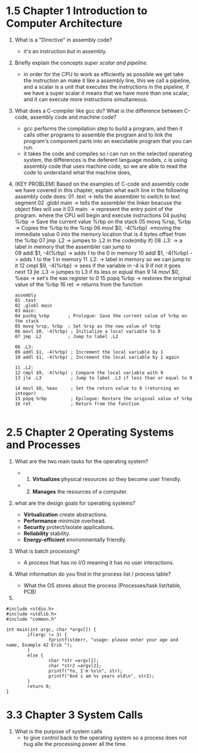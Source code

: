 #  1.5 Chapter 1 Introduction to Computer Architecture
1. What is a "Directive" in assembly code?
   - it's an instruction but in assembly. 

2. Briefly explain the concepts *super scalar and pipeline*. 
   - in order for the CPU to work as efficiently as possible we get take the instruction an make it like a assembly line, this we call a pipeline, and a scalar is a unit that executes the instructions in the pipeline, if we have a super scalar it means that we have more than one scalar, and it can execute more instructions simultaneous.    

3. What does a C-compiler like gcc do? What is the difference between C-code, assembly code and machine code?
   - gcc performs the compilation step to build a program, and then it calls other programs to assemble the program and to link the program's component parts into an executable program that you can run.
   - it takes the code and compiles so i can run on the selected operating system, the differences is the deferent language models, c is using assembly code that uses machine code, so we are able to read the code to understand what the machine does,     

4. (KEY PROBLEM) Based on the examples of C-code and assembly code we have covered in this chapter, explain what each line in the following assembly code does:
    01 .text   -> tells the assembler to switch to text segment 
	02 .globl main -> tells the assembler the linker beacuse the object files will use it 
	03 main: -> represent the entry point of the program. where the CPU will begin and execute instructions 
	04 pushq %rbp -> Save the current value %rbp on the stack
	05 movq %rsp, %rbp -> Copies the %rbp to the %rsp 
	06 movl $0, -4(%rbp) ->moving the immediate value 0 into the memory location that is 4 bytes offset from the %rbp 
	07 jmp .L2 -> jumpes to .L2 in the code(mby  if)
	08 .L3: -> a label in memory that the assembler can jump to  
	09 addl $1, -4(%rbp) -> adds 1 to the 0 in memory 
	10 addl $1, -4(%rbp) -> adds 1 to the 1 in memory
	11 .L2: -> label in memory so we can jump to it
	12 cmpl $9, -4(%rbp) -> sees if the variable in -4 is 9 if not it goes next
	13 jle .L3 -> jumpes to L3 if its less or eqiual than 9
	14 movl $0, %eax -> set's the eax register to 0 
	15 popq %rbp -> restores the original value of the %rbp 
	16 ret -> returns from the function 
	````
	assembly
	01 .text
	02 .globl main
	03 main:
	04 pushq %rbp       ; Prologue: Save the current value of %rbp on the stack
	05 movq %rsp, %rbp  ; Set %rsp as the new value of %rbp
	06 movl $0, -4(%rbp) ; Initialize a local variable to 0
	07 jmp .L2          ; Jump to label .L2

	08 .L3:
	09 addl $1, -4(%rbp) ; Increment the local variable by 1
	10 addl $1, -4(%rbp) ; Increment the local variable by 1 again

	11 .L2:
	12 cmpl $9, -4(%rbp) ; Compare the local variable with 9
	13 jle .L3           ; Jump to label .L3 if less than or equal to 9

	14 movl $0, %eax     ; Set the return value to 0 (returning an integer)
	15 popq %rbp         ; Epilogue: Restore the original value of %rbp
	16 ret               ; Return from the function
```
````

# 2.5 Chapter 2 Operating Systems and Processes 
1. What are the two main tasks for the operating system?
   - 1. **Virtualizes** physical resources so they become user friendly.  
   - 2. **Manages** the resources of a computer.

2. what are the design goals for operating systems?
   - **Virtualization** create abstractions. 
   - **Performance** minimize overhead.
   - **Security** protect/isolate applications. 
   - **Reliability** stability.
   - **Energy-efficient** environmentally friendly. 

3. What is batch processing?
   - A process that has no I/O meaning it has no user interactions.

4. What information do you find in the process list / process table? 
   - What the OS stores about the process (Processes/task list/table, PCB)

5.
```
#include <stdio.h>
#include <stdlib.h>
#include "common.h"

int main(int argc, char *argv[]) {
        if(argc != 3) {
                fprintf(stderr, "usage: please enter your age and name, Example 42 Erik ");
        }
        else {
                char *str =argv[1];
                char *str2 =argv[2];
                printf("Yo, I'm %s\n", str);
                printf("And i am %s years old\n", str2);
        }
        return 0;
}
```
 
# 3.3 Chapter 3 System Calls
1. What is the purpose of system calls
   - to give control back to the operating system so a process does not hug alle the processing power all the time. 
